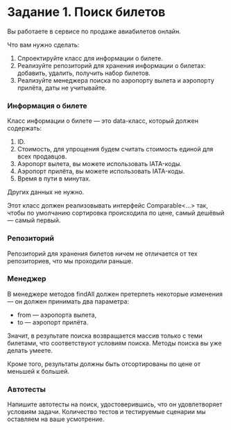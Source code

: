 # Задание 1. Поиск билетов 

Вы работаете в сервисе по продаже авиабилетов онлайн.

Что вам нужно сделать:

1. Спроектируйте класс для информации о билете.
2. Реализуйте репозиторий для хранения информации о билетах: добавить, удалить, получить набор билетов.
3. Реализуйте менеджера поиска по аэропорту вылета и аэропорту прилёта, даты не учитывайте.

### Информация о билете
Класс информации о билете — это data-класс, который должен содержать:

1. ID.
2. Стоимость, для упрощения будем считать стоимость единой для всех продавцов.
3. Аэропорт вылета, вы можете использовать IATA-коды.
4. Аэропорт прилёта, вы можете использовать IATA-коды.
5. Время в пути в минутах.

Других данных не нужно.

Этот класс должен реализовывать интерфейс Comparable<...> так, чтобы по умолчанию сортировка происходила по цене, самый дешёвый — самый первый. 

### Репозиторий
Репозиторий для хранения билетов ничем не отличается от тех репозиториев, что мы проходили раньше.

### Менеджер
В менеджере методов findAll должен претерпеть некоторые изменения — он должен принимать два параметра:

* from — аэропорта вылета,
* to — аэропорт прилёта.

Значит, в результате поиска возвращается массив только с теми билетами, что соответствуют условиям поиска. Методы поиска вы уже делать умеете.

Кроме того, результаты должны быть отсортированы по цене от меньшей к большей.

### Автотесты
Напишите автотесты на поиск, удостоверившись, что он удовлетворяет условиям задачи. Количество тестов и тестируемые сценарии мы оставляем на ваше усмотрение.
